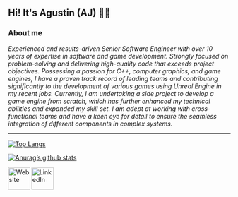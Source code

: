 ## Hi! It's Agustin (AJ) 👋🏻

### About me

_Experienced and results-driven Senior Software Engineer with over 10 years of expertise in software and game development. Strongly focused on problem-solving and delivering high-quality code that exceeds project objectives. Possessing a passion for C++, computer graphics, and game engines, I have a proven track record of leading teams and contributing significantly to the development of various games using Unreal Engine in my recent jobs. Currently, I am undertaking a side project to develop a game engine from scratch, which has further enhanced my technical abilities and expanded my skill set. I am adept at working with cross-functional teams and have a keen eye for detail to ensure the seamless integration of different components in complex systems._

---

[![Top Langs](https://github-readme-stats.vercel.app/api/top-langs/?username=VgTajdd&layout=compact)](https://vgtajdd.github.io)

[![Anurag’s github stats](https://github-readme-stats.vercel.app/api?username=VgTajdd)](https://vgtajdd.github.io)

<a href="https://vgtajdd.github.io">
<img align="left" src="https://user-images.githubusercontent.com/51887591/220408807-6e5ec88c-127b-4ab4-a1c4-3810499a99a3.png" alt="Website" width="50px" target="_blank"/>
</a>
<a href="https://www.linkedin.com/in/agustin-jesus-durand-diaz">
<img align="left" src="https://user-images.githubusercontent.com/51887591/218211159-04e1a5c4-7422-4d97-86ae-0333267d731b.png" alt="LinkedIn" width="50px" target="_blank"/>
</a>
